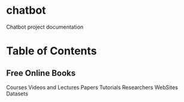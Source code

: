 # chatbot
Chatbot project documentation

<h1>Table of Contents</h1>
<h2>Free Online Books</h2>
Courses
Videos and Lectures
Papers
Tutorials
Researchers
WebSites
Datasets
